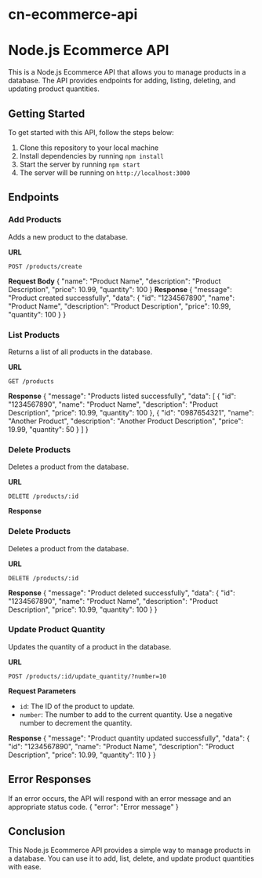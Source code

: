 # cn-ecommerce-api

# Node.js Ecommerce API

This is a Node.js Ecommerce API that allows you to manage products in a database. The API provides endpoints for adding, listing, deleting, and updating product quantities.

## Getting Started

To get started with this API, follow the steps below:

1. Clone this repository to your local machine
2. Install dependencies by running `npm install`
3. Start the server by running `npm start`
4. The server will be running on `http://localhost:3000`

## Endpoints

### Add Products

Adds a new product to the database.

**URL**

`POST /products/create`

**Request Body**
{
"name": "Product Name",
"description": "Product Description",
"price": 10.99,
"quantity": 100
}
**Response**
{
"message": "Product created successfully",
"data": {
"id": "1234567890",
"name": "Product Name",
"description": "Product Description",
"price": 10.99,
"quantity": 100
}
}
### List Products

Returns a list of all products in the database.

**URL**

`GET /products`

**Response**
{
"message": "Products listed successfully",
"data": [
{
"id": "1234567890",
"name": "Product Name",
"description": "Product Description",
"price": 10.99,
"quantity": 100
},
{
"id": "0987654321",
"name": "Another Product",
"description": "Another Product Description",
"price": 19.99,
"quantity": 50
}
]
}

### Delete Products

Deletes a product from the database.

**URL**

`DELETE /products/:id`

**Response**

### Delete Products

Deletes a product from the database.

**URL**

`DELETE /products/:id`

**Response**
{
"message": "Product deleted successfully",
"data": {
"id": "1234567890",
"name": "Product Name",
"description": "Product Description",
"price": 10.99,
"quantity": 100
}
}
### Update Product Quantity

Updates the quantity of a product in the database.

**URL**

`POST /products/:id/update_quantity/?number=10`

**Request Parameters**

- `id`: The ID of the product to update.
- `number`: The number to add to the current quantity. Use a negative number to decrement the quantity.

**Response**
{
"message": "Product quantity updated successfully",
"data": {
"id": "1234567890",
"name": "Product Name",
"description": "Product Description",
"price": 10.99,
"quantity": 110
}
}
## Error Responses

If an error occurs, the API will respond with an error message and an appropriate status code.
{
"error": "Error message"
}

## Conclusion

This Node.js Ecommerce API provides a simple way to manage products in a database. You can use it to add, list, delete, and update product quantities with ease.
